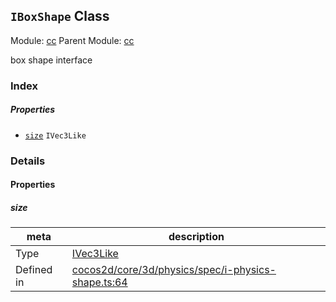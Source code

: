 ## `IBoxShape` Class



Module: [cc](../modules/cc.md)
Parent Module: [cc](../modules/cc.md)


box shape interface



### Index

##### Properties

  - [`size`](#size) `IVec3Like` 





### Details


#### Properties


##### size

> 

| meta | description |
|------|-------------|
| Type | <a href="../classes/IVec3Like.html" class="crosslink">IVec3Like</a> |
| Defined in | [cocos2d/core/3d/physics/spec/i-physics-shape.ts:64](https://github.com/cocos-creator/engine/blob/76f37f407b386c997979b56dd0d3e99ac2c02cc4/cocos2d/core/3d/physics/spec/i-physics-shape.ts#L64) |






